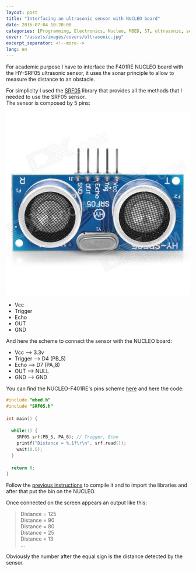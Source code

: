 ```yaml
---
layout: post
title: "Interfacing an ultrasonic sensor with NUCLEO board"
date: 2016-07-04 10:20:00
categories: [Programming, Electronics, Nucleo, MBED, ST, ultrasonic, sensor]
cover: "/assets/images/covers/ultrasonic.jpg"
excerpt_separator: <!--more-->
lang: en
---
```


For academic purpose I have to interface the F401RE NUCLEO board with the HY-SRF05 ultrasonic sensor, it uses the sonar principle to allow to measure the distance to an obstacle.

<!--more-->

For simplicity I used the [SRF05](https://developer.mbed.org/users/simon/code/SRF05/) library that provides all the methods that I needed to use the SRF05 sensor.   
The sensor is composed by 5 pins:   

![SRF05](/assets/images/posts/SRF05.jpg)

* Vcc
* Trigger
* Echo
* OUT
* GND

And here the scheme to connect the sensor with the NUCLEO board:

* Vcc --> 3.3v
* Trigger --> D4 (PB_5)
* Echo --> D7 (PA_8)
* OUT --> NULL
* GND --> GND

You can find the NUCLEO-F401RE's pins scheme [here](https://developer.mbed.org/platforms/ST-Nucleo-F401RE/) and here the code:

```cpp
#include "mbed.h"
#include "SRF05.h"

int main() {

  while(1) {
    SRF05 srf(PB_5, PA_8); // Trigger, Echo
    printf("Distance = %.1f\r\n", srf.read());
    wait(0.5);
  }

  return 0;
}
```

Follow the [previous instructions](https://domenicoluciani.com/2016/04/09/hello-world-nucleo.html) to compile it and to import the libraries and after that put the bin on the NUCLEO.

Once connected on the screen appears an output like this:

> Distance = 125   
> Distance = 90   
> Distance = 80   
> Distance = 25   
> Distance = 13   
> ...

Obviously the number after the equal sign is the distance detected by the sensor.
